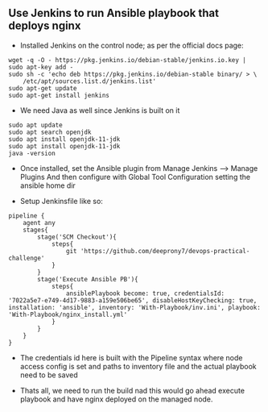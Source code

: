## Use Jenkins to run Ansible playbook that deploys nginx

* Installed Jenkins on the control node; as per the official docs page:
```
wget -q -O - https://pkg.jenkins.io/debian-stable/jenkins.io.key | sudo apt-key add -
sudo sh -c 'echo deb https://pkg.jenkins.io/debian-stable binary/ > \
    /etc/apt/sources.list.d/jenkins.list'
sudo apt-get update
sudo apt-get install jenkins
```

* We need Java as well since Jenkins is built on it
```
sudo apt update
sudo apt search openjdk
sudo apt install openjdk-11-jdk
sudo apt install openjdk-11-jdk
java -version
```

* Once installed, set the Ansible plugin from Manage Jenkins --> Manage Plugins
And then configure with Global Tool Configuration setting the ansible home dir

* Setup Jenkinsfile like so:
```
pipeline {
    agent any
    stages{
        stage('SCM Checkout'){
            steps{
                git 'https://github.com/deeprony7/devops-practical-challenge'
            }
        }
        stage('Execute Ansible PB'){
            steps{
                ansiblePlaybook become: true, credentialsId: '7022a5e7-e749-4d17-9883-a159e506be65', disableHostKeyChecking: true, installation: 'ansible', inventory: 'With-Playbook/inv.ini', playbook: 'With-Playbook/nginx_install.yml'
            }
        }
    }
}
```

* The credentials id here is built with the Pipeline syntax where node access config is set and paths to inventory file and the actual playbook need to be saved

* Thats all, we need to run the build nad this would go ahead  execute playbook and have nginx deployed on the managed node.